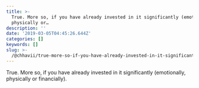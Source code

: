 ```yaml
---
title: >-
  True. More so, if you have already invested in it significantly (emotionally,
  physically or…
description: ''
date: '2019-03-05T04:45:26.644Z'
categories: []
keywords: []
slug: >-
  /@chhavii/true-more-so-if-you-have-already-invested-in-it-significantly-emotionally-physically-or-60ecfe23865a
---
```


True. More so, if you have already invested in it significantly (emotionally, physically or financially).